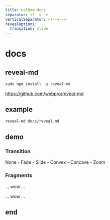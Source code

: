 ```yaml
---
title: nalbam docs
separator: <!--s-->
verticalSeparator: <!--v-->
revealOptions:
  transition: slide
---
```

# docs

<!--s-->

## reveal-md

```bash
sudo npm install -g reveal-md
```

<https://github.com/webpro/reveal-md>

<!--s-->

## example

```bash
reveal-md docs/reveal.md
```

<!--s-->

## demo

<!--v-->

### Transition

None - Fade - Slide - Convex - Concave - Zoom

<!--v-->

### Fragments

... wow ... <!-- .element: class="fragment" -->

... wow ... <!-- .element: class="fragment" -->

<!--v-->

<!-- .slide: data-background="http://i.giphy.com/90F8aUepslB84.gif" -->

<!--s-->

## end

